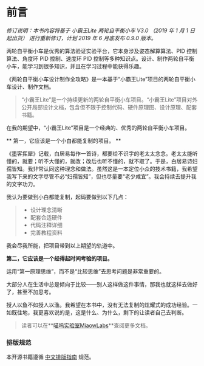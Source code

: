 # 前言

*修订说明：本书内容将基于 小霸王Lite 两轮自平衡小车 V3.0 （2019 年 1 月 1 日起出货） 进行重新修订，计划 2019 年 6 月底发布 0.9.0 版本。*

两轮自平衡小车是优秀的算法验证实验平台，它本身涉及姿态解算算法、PID 控制算法、角度环 PID 控制、速度环 PID 控制等多种知识点。设计、制作两轮自平衡小车，能学习到很多知识，并且在学习过程中能获得乐趣。

《两轮自平衡小车设计制作全攻略》是一本基于“小霸王Lite”项目的两轮自平衡小车设计、制作文档。

> “小霸王Lite”是一个持续更新的两轮自平衡小车项目。“小霸王Lite”项目对外公开局部设计文档，包含但不限于控制代码、硬件原理图、设计原理、配套书籍。

在我的期望中，“小霸王Lite”项目是一个经典的、优秀的两轮自平衡小车项目。

** 第一，它应该是一个小白都能复制的项目。 **

《墨客挥犀》记载，白居易每作一首诗，都要给不识字的老太太念念。老太太能听懂的，就要；听不大懂的，就改；改后也听不懂的，就不取了。于是，白居易诗妇孺皆知。我非常认同这种理念和做法。虽然这是一本定位小众的技术书籍，我希望我写下来的文字尽管不必“妇孺皆知”，但也尽量要“老少咸宜”。我会持续去提升我的文字功力。

我认为要做到小白都能复制，起码要做到以下几点：

>+ 设计理念清晰
>+ 配套合适硬件
>+ 代码注释详细
>+ 完善教程资料

我会尽我所能，把项目带到以上期望的轨道中。

**第二，它应该是一个经得起时间考验的项目。**

运用“第一原理思维”，而不是“比较思维”去思考问题是非常重要的。

大部分人在生活中总是倾向于比较——别人这样做这件事情，那我也就这样去做好了，甚至不加思考。

授人以鱼不如授人以渔。我希望在本书中，没有无法复制的炫耀式的成功经验。一如既往地，我更喜欢说的是，这是什么、为什么，剩下的让读者自己去判断。

> 读者可以在**[喵呜实验室MiaowLabs](www.miaowlabs.com)**查阅更多文档。

### 排版规范

本开源书籍遵循 [中文排版指南](https://github.com/mzlogin/chinese-copywriting-guidelines) 规范。
